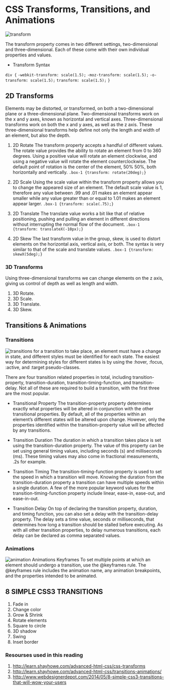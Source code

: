 # CSS Transforms, Transitions, and Animations

![transform](https://miro.medium.com/max/1800/1*_6MfwckxNfQTca9SiG8MdQ.png)

The transform property comes in two different settings, two-dimensional and three-dimensional. Each of these come with their own individual properties and values.

* Transform Syntax

`div {`
  `-webkit-transform: scale(1.5);`
     `-moz-transform: scale(1.5);`
       `-o-transform: scale(1.5);`
         `transform: scale(1.5);`
`}`

## 2D Transforms

Elements may be distorted, or transformed, on both a two-dimensional plane or a three-dimensional plane. Two-dimensional transforms work on the x and y axes, known as horizontal and vertical axes. Three-dimensional transforms work on both the x and y axes, as well as the z axis. These three-dimensional transforms help define not only the length and width of an element, but also the depth.

1. 2D Rotate
The transform property accepts a handful of different values. The rotate value provides the ability to rotate an element from 0 to 360 degrees. Using a positive value will rotate an element clockwise, and using a negative value will rotate the element counterclockwise. The default point of rotation is the center of the element, 50% 50%, both horizontally and vertically.
`.box-1 {transform: rotate(20deg);}`

2. 2D Scale
Using the scale value within the transform property allows you to change the appeared size of an element. The default scale value is 1, therefore any value between .99 and .01 makes an element appear smaller while any value greater than or equal to 1.01 makes an element appear larger.
`.box-1 {transform: scale(.75);}`

3. 2D Translate
The translate value works a bit like that of relative positioning, pushing and pulling an element in different directions without interrupting the normal flow of the document.
`.box-1 {transform: translateX(-10px);}`

4. 2D Skew
The last transform value in the group, skew, is used to distort elements on the horizontal axis, vertical axis, or both. The syntax is very similar to that of the scale and translate values.
`.box-1 {transform: skewX(5deg);}`

### 3D Transforms

Using three-dimensional transforms we can change elements on the z axis, giving us control of depth as well as length and width.

1. 3D Rotate.
2. 3D Scale.
3. 3D Translate.
4. 3D Skew.

## Transitions & Animations

### Transitions

![transitions](https://coursework.vschool.io/content/images/2016/08/hover-no-transition.gif)
for a transition to take place, an element must have a change in state, and different styles must be identified for each state. The easiest way for determining styles for different states is by using the :hover, :focus, :active, and :target pseudo-classes.

There are four transition related properties in total, including transition-property, transition-duration, transition-timing-function, and transition-delay. Not all of these are required to build a transition, with the first three are the most popular.

* Transitional Property
The transition-property property determines exactly what properties will be altered in conjunction with the other transitional properties. By default, all of the properties within an element’s different states will be altered upon change. However, only the properties identified within the transition-property value will be affected by any transitions.

* Transition Duration
The duration in which a transition takes place is set using the transition-duration property. The value of this property can be set using general timing values, including seconds (s) and milliseconds (ms). These timing values may also come in fractional measurements, .2s for example.

* Transition Timing
The transition-timing-function property is used to set the speed in which a transition will move. Knowing the duration from the transition-duration property a transition can have multiple speeds within a single duration. A few of the more popular keyword values for the transition-timing-function property include linear, ease-in, ease-out, and ease-in-out.

* Transition Delay
On top of declaring the transition property, duration, and timing function, you can also set a delay with the transition-delay property. The delay sets a time value, seconds or milliseconds, that determines how long a transition should be stalled before executing. As with all other transition properties, to delay numerous transitions, each delay can be declared as comma separated values.

### Animations

![animation](https://i.pinimg.com/originals/34/9f/b6/349fb611022ec7f6176d26321fce0011.gif)
Animations Keyframes
To set multiple points at which an element should undergo a transition, use the @keyframes rule. The @keyframes rule includes the animation name, any animation breakpoints, and the properties intended to be animated.

## 8 SIMPLE CSS3 TRANSITIONS

1. Fade in
2. Change color
3. Grow & Shrink
4. Rotate elements
5. Square to circle
6. 3D shadow
7. Swing
8. Inset border

### Resourses used in this reading 

1. <http://learn.shayhowe.com/advanced-html-css/css-transforms>
2. <http://learn.shayhowe.com/advanced-html-css/transitions-animations/>
3. <http://www.webdesignerdepot.com/2014/05/8-simple-css3-transitions-that-will-wow-your-users>
